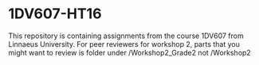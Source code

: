 # 1DV607-HT16

This repository is containing assignments from the course 1DV607 from Linnaeus University.
For peer reviewers for workshop 2, parts that you might want to review is folder under /Workshop2_Grade2
not /Workshop2
